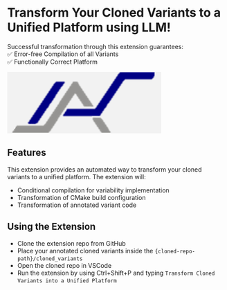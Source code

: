 # Transform Your Cloned Variants to a Unified Platform using LLM!

Successful transformation through this extension guarantees:  
✅ Error-free Compilation of all Variants  
✅ Functionally Correct Platform

![Successful Transformation Screenshot](/images/images.png)

## Features

This extension provides an automated way to transform your cloned variants to a unified platform. The extension will:

- Conditional compilation for variability implementation
- Transformation of CMake build configuration
- Transformation of annotated variant code

## Using the Extension

- Clone the extension repo from GitHub
- Place your annotated cloned variants inside the `{cloned-repo-path}/cloned_variants`
- Open the cloned repo in VSCode
- Run the extension by using Ctrl+Shift+P and typing `Transform Cloned Variants into a Unified Platform`
